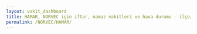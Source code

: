 ```yaml
---
layout: vakit_dashboard
title: HAMAR, NORVEC için iftar, namaz vakitleri ve hava durumu - ilçe/eyalet seç
permalink: /NORVEC/HAMAR/
---
```


<script type="text/javascript">
  var GLOBAL_COUNTRY = 'NORVEC';
  var GLOBAL_CITY = 'HAMAR';
  var GLOBAL_STATE = '';
  var lat = 72;
  var lon = 21;
</script>
